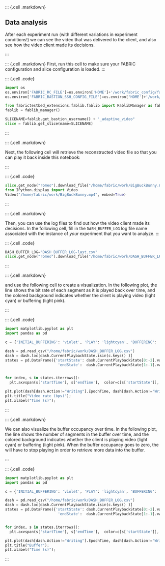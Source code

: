::: {.cell .markdown}


## Data analysis

After each experiment run (with different variations in experiment conditions!) we can see the video that was delivered to the client, and also see how the video client made its decisions.

:::


::: {.cell .markdown}
First, run this cell to make sure your FABRIC configuration and slice configuration is loaded.
:::


::: {.cell .code}

```python
import os
os.environ['FABRIC_RC_FILE']=os.environ['HOME']+'/work/fabric_config/fabric_rc'
os.environ['FABRIC_BASTION_SSH_CONFIG_FILE']=os.environ['HOME']+'/work/fabric_config/ssh_config'

from fabrictestbed_extensions.fablib.fablib import FablibManager as fablib_manager
fablib = fablib_manager()                     

SLICENAME=fablib.get_bastion_username() + "_adaptive_video"
slice = fablib.get_slice(name=SLICENAME)
```
:::



::: {.cell .markdown}

Next, the following cell will retrieve the reconstructed video file so that you can play it back inside this notebook:

:::

::: {.cell .code}
```python
slice.get_node("romeo").download_file("/home/fabric/work/BigBuckBunny.mp4", "/home/ubuntu/BigBuckBunny.mp4")
from IPython.display import Video
Video("/home/fabric/work/BigBuckBunny.mp4", embed=True)
```

:::

::: {.cell .markdown}

Then, you can use the log files to find out how the video client made its decisions. In the following cell, fill in the `DASH_BUFFER_LOG` log file name associated with the instance of _your_ experiment that you want to analyze.
:::


::: {.cell .code}

```python
DASH_BUFFER_LOG="DASH_BUFFER_LOG-last.csv"
slice.get_node("romeo").download_file("/home/fabric/work/DASH_BUFFER_LOG.csv", "/home/ubuntu/ASTREAM_LOGS/" + DASH_BUFFER_LOG)
```
:::

::: {.cell .markdown}

and use the following cell to create a visualization. In the following plot, the line shows the bit rate of each segment as it is played back over time, and the colored background indicates whether the client is playing video (light cyan) or buffering (light pink).

:::


::: {.cell .code}

```python
import matplotlib.pyplot as plt
import pandas as pd

c = {'INITIAL_BUFFERING': 'violet', 'PLAY': 'lightcyan', 'BUFFERING': 'lightpink'}

dash = pd.read_csv("/home/fabric/work/DASH_BUFFER_LOG.csv")
dash = dash.loc[dash.CurrentPlaybackState.isin(c.keys() )]
states = pd.DataFrame({'startState': dash.CurrentPlaybackState[0:-2].values, 'startTime': dash.EpochTime[0:-2].values,
                        'endState':  dash.CurrentPlaybackState[1:-1].values, 'endTime':   dash.EpochTime[1:-1].values})


for index, s in states.iterrows():
  plt.axvspan(s['startTime'], s['endTime'],  color=c[s['startState']], alpha=1) 

plt.plot(dash[dash.Action!="Writing"].EpochTime, dash[dash.Action!="Writing"].Bitrate, 'kx:')
plt.title("Video rate (bps)");
plt.xlabel("Time (s)");
```
:::

::: {.cell .markdown}

We can also visualize the buffer occupancy over time. In the following plot, the line shows the number of segments in the buffer over time, and the colored background indicates whether the client is playing video (light cyan) or buffering (light pink). When the buffer occupancy goes to zero, the will have to stop playing in order to retrieve more data into the buffer.

:::


::: {.cell .code}

```python
import matplotlib.pyplot as plt
import pandas as pd

c = {'INITIAL_BUFFERING': 'violet', 'PLAY': 'lightcyan', 'BUFFERING': 'lightpink'}

dash = pd.read_csv("/home/fabric/work/DASH_BUFFER_LOG.csv")
dash = dash.loc[dash.CurrentPlaybackState.isin(c.keys() )]
states = pd.DataFrame({'startState': dash.CurrentPlaybackState[0:-2].values, 'startTime': dash.EpochTime[0:-2].values,
                        'endState':  dash.CurrentPlaybackState[1:-1].values, 'endTime':   dash.EpochTime[1:-1].values})


for index, s in states.iterrows():
  plt.axvspan(s['startTime'], s['endTime'],  color=c[s['startState']], alpha=1) 

plt.plot(dash[dash.Action!="Writing"].EpochTime, dash[dash.Action!="Writing"].CurrentBufferSize, 'kx:')
plt.title("Buffer");
plt.xlabel("Time (s)");
```
:::

